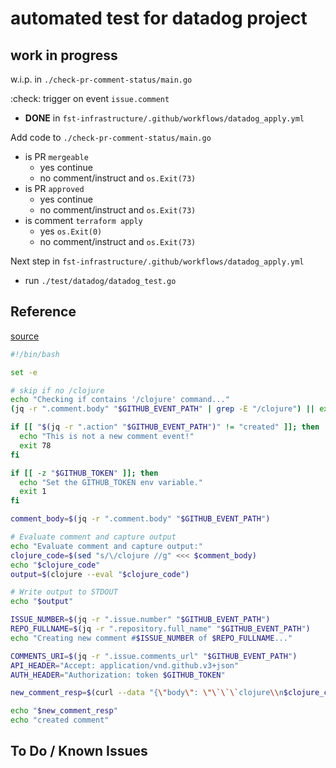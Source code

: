 # automated test for datadog project

## work in progress

w.i.p. in `./check-pr-comment-status/main.go`

:check: trigger on event `issue.comment`

- **DONE** in `fst-infrastructure/.github/workflows/datadog_apply.yml`

Add code to `./check-pr-comment-status/main.go`

- is PR `mergeable`
  - yes continue
  - no comment/instruct and `os.Exit(73)`
- is PR `approved`
  - yes continue
  - no comment/instruct and `os.Exit(73)`
- is comment `terraform apply`
  - yes `os.Exit(0)`
  - no comment/instruct and `os.Exit(73)`

Next step in `fst-infrastructure/.github/workflows/datadog_apply.yml`

- run `./test/datadog/datadog_test.go`

## Reference

[source](https://github.com/repetitive/actions/blob/master/clojure/entrypoint.sh)

```bash
#!/bin/bash

set -e

# skip if no /clojure
echo "Checking if contains '/clojure' command..."
(jq -r ".comment.body" "$GITHUB_EVENT_PATH" | grep -E "/clojure") || exit 78

if [[ "$(jq -r ".action" "$GITHUB_EVENT_PATH")" != "created" ]]; then
  echo "This is not a new comment event!"
  exit 78
fi

if [[ -z "$GITHUB_TOKEN" ]]; then
  echo "Set the GITHUB_TOKEN env variable."
  exit 1
fi

comment_body=$(jq -r ".comment.body" "$GITHUB_EVENT_PATH")

# Evaluate comment and capture output
echo "Evaluate comment and capture output:"
clojure_code=$(sed "s/\/clojure //g" <<< $comment_body)
echo "$clojure_code"
output=$(clojure --eval "$clojure_code")

# Write output to STDOUT
echo "$output"

ISSUE_NUMBER=$(jq -r ".issue.number" "$GITHUB_EVENT_PATH")
REPO_FULLNAME=$(jq -r ".repository.full_name" "$GITHUB_EVENT_PATH")
echo "Creating new comment #$ISSUE_NUMBER of $REPO_FULLNAME..."

COMMENTS_URI=$(jq -r ".issue.comments_url" "$GITHUB_EVENT_PATH")
API_HEADER="Accept: application/vnd.github.v3+json"
AUTH_HEADER="Authorization: token $GITHUB_TOKEN"

new_comment_resp=$(curl --data "{\"body\": \"\`\`\`clojure\\n$clojure_code\\n\`\`\`\\n\`\`\`\\n$output\\n\`\`\`\"}" -X POST -s -H "${AUTH_HEADER}" -H "${API_HEADER}" ${COMMENTS_URI})

echo "$new_comment_resp"
echo "created comment"
```

## To Do / Known Issues
